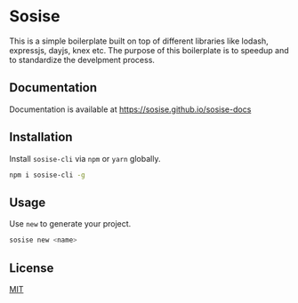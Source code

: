 # Sosise
This is a simple boilerplate built on top of different libraries like lodash, expressjs, dayjs, knex etc.
The purpose of this boilerplate is to speedup and to standardize the develpment process.

## Documentation
Documentation is available at https://sosise.github.io/sosise-docs

## Installation
Install `sosise-cli` via `npm` or `yarn` globally.

```sh
npm i sosise-cli -g
```

## Usage
Use `new` to generate your project.

```sh
sosise new <name>
```

## License
[MIT](LICENSE.md)
